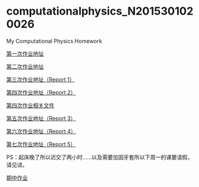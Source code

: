 
# computationalphysics_N2015301020026
My Computational Physics Homework

[第一次作业地址](https://github.com/Cathayaliu/computationalphysics_N2015301020026/blob/master/first_homework.py)


[第二次作业地址](https://github.com/Cathayaliu/computationalphysics_N2015301020026/blob/master/demoanm.py)

[第三次作业地址（Report 1）](https://github.com/Cathayaliu/computationalphysics_N2015301020026/blob/master/report1.md)

[第四次作业地址（Report 2）](https://github.com/Cathayaliu/computationalphysics_N2015301020026/blob/master/report2.md)

[第四次作业相关文件](https://github.com/Cathayaliu/computationalphysics_N2015301020026/tree/master/report2)

[第五次作业地址（Report 3）](https://github.com/Cathayaliu/computationalphysics_N2015301020026/blob/master/4th%20homework/report%204.md)

[第六次作业地址（Report 4）](https://github.com/Cathayaliu/computationalphysics_N2015301020026/blob/master/5th%20homework/report5.md)

[第七次作业地址（Report 5）](https://github.com/Cathayaliu/computationalphysics_N2015301020026/blob/master/6th%20homework/report.md)

PS：起床晚了所以迟交了两小时……以及需要加固牙套所以下周一的课要请假，请见谅。

[期中作业](https://github.com/Cathayaliu/computationalphysics_N2015301020026/blob/master/%E6%9C%9F%E4%B8%AD%E4%BD%9C%E4%B8%9A.md)
